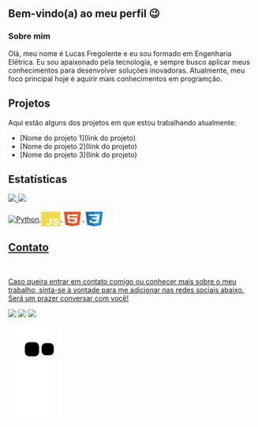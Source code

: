 ## Bem-vindo(a) ao meu perfil 😉
### Sobre mim

Olá, meu nome é Lucas Fregolente e eu sou formado em Engenharia Elétrica. Eu sou apaixonado pela tecnologia, e sempre busco aplicar meus conhecimentos para desenvolver soluções inovadoras. Atualmente, meu foco principal hoje é aquirir mais conhecimentos em programção. 

## Projetos

Aqui estão alguns dos projetos em que estou trabalhando atualmente:

- [Nome do projeto 1](link do projeto)
- [Nome do projeto 2](link do projeto)
- [Nome do projeto 3](link do projeto)

## Estatísticas

 <div>
   <a href="https://github.com/LucasFregolente">    
   <img height="180em" src="https://github-readme-stats-8g5p.vercel.app/api?username=LucasFregolente&show_icons=true&theme=tokyonight&include_all_commits=true&count_private=true"/>
   <img height="180em" src="https://github-readme-stats-8g5p.vercel.app/api/top-langs/?username=LucasFregolente&layout=compact&langs_count=6&theme=tokyonight"/>
</div>
 
<div style="display: inline_block"><br>
  <img align="center" alt="Python" height="30" width="40" src="https://cdn.jsdelivr.net/gh/devicons/devicon/icons/python/python-original.svg">
  <img align="center" alt="Js" height="30" width="40" src="https://raw.githubusercontent.com/devicons/devicon/master/icons/javascript/javascript-plain.svg">
  <img align="center" alt="HTML" height="30" width="40" src="https://raw.githubusercontent.com/devicons/devicon/master/icons/html5/html5-original.svg">
  <img align="center" alt="CSS" height="30" width="40" src="https://raw.githubusercontent.com/devicons/devicon/master/icons/css3/css3-original.svg">
  
</div>
 
 ## Contato
 
 <br>
 
  Caso queira entrar em contato comigo ou conhecer mais sobre o meu trabalho, sinta-se à vontade para me adicionar nas redes sociais abaixo. Será um prazer conversar com você!
 
<div>   
  
  <a href="" target="_blank"><img src="https://img.shields.io/badge/Discord-7289DA?style=for-the-badge&logo=discord&logoColor=white" target="_blank"></a> 
  <a href=""><img src="https://img.shields.io/badge/-Gmail-%23333?style=for-the-badge&logo=gmail&logoColor=white" target="_blank"></a>
  <a href="" target="_blank"><img src="https://img.shields.io/badge/-LinkedIn-%230077B5?style=for-the-badge&logo=linkedin&logoColor=white" target="_blank"></a> 
 
  ![Snake animation](https://github.com/LucasFregolente/LucasFregolente/blob/output/github-contribution-grid-snake.svg)

</div>
